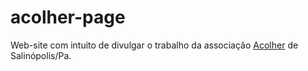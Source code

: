 # acolher-page
Web-site com intuito de divulgar o trabalho da associação [Acolher](https://www.instagram.com/acolher_salinas/) de Salinópolis/Pa.
